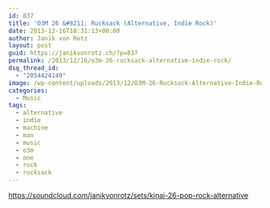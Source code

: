 ```yaml
---
id: 837
title: 'O3M 26 &#8211; Rucksack (Alternative, Indie Rock)'
date: 2013-12-16T18:31:13+00:00
author: Janik von Rotz
layout: post
guid: https://janikvonrotz.ch/?p=837
permalink: /2013/12/16/o3m-26-rucksack-alternative-indie-rock/
dsq_thread_id:
  - "2054424149"
image: /wp-content/uploads/2013/12/O3M-26-Rucksack-Alternative-Indie-Rock.jpg
categories:
  - Music
tags:
  - alternative
  - indie
  - machine
  - man
  - music
  - o3m
  - one
  - rock
  - rucksack
---
```

https://soundcloud.com/janikvonrotz/sets/kinaj-26-pop-rock-alternative